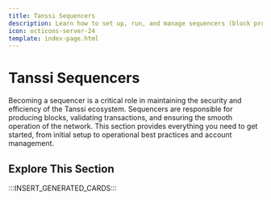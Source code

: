 ```yaml
---
title: Tanssi Sequencers
description: Learn how to set up, run, and manage sequencers (block producers) to participate in the Tanssi infrastructure protocol and earn rewards.
icon: octicons-server-24
template: index-page.html
---
```


# Tanssi Sequencers

Becoming a sequencer is a critical role in maintaining the security and efficiency of the Tanssi ecosystem. Sequencers are responsible for producing blocks, validating transactions, and ensuring the smooth operation of the network. This section provides everything you need to get started, from initial setup to operational best practices and account management.

## Explore This Section

:::INSERT_GENERATED_CARDS:::
